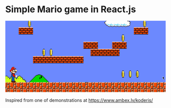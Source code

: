 # Simple Mario game in React.js
![](https://github.com/ZZE0001/mario-game/blob/main/mario-game-preview.gif)

Inspired from one of demonstrations at https://www.ambex.lv/koderis/
